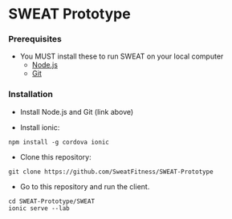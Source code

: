 # SWEAT Prototype

### Prerequisites
- You MUST install these to run SWEAT on your local computer
    - <a href="https://nodejs.org/en/">Node.js</a>
    - <a href="https://git-scm.com/downloads">Git</a>

### Installation
- Install Node.js and Git (link above)

- Install ionic:
```
npm install -g cordova ionic
```

- Clone this repository:
```
git clone https://github.com/SweatFitness/SWEAT-Prototype
```

- Go to this repository and run the client.
```
cd SWEAT-Prototype/SWEAT
ionic serve --lab
```
